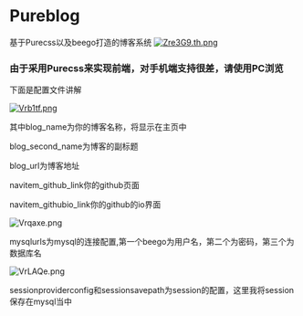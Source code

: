 # Pureblog
基于Purecss以及beego打造的博客系统
[![Zre3G9.th.png](https://s2.ax1x.com/2019/07/08/Zre3G9.th.png)](https://imgchr.com/i/Zre3G9)

### 由于采用Purecss来实现前端，对手机端支持很差，请使用PC浏览

下面是配置文件讲解

[![Vrb1tf.png](https://s2.ax1x.com/2019/06/09/Vrb1tf.png)](https://imgchr.com/i/Vrb1tf)

其中blog_name为你的博客名称，将显示在主页中

blog_second_name为博客的副标题

blog_url为博客地址

navitem_github_link你的github页面

navitem_githubio_link你的github的io界面

![Vrqaxe.png](https://s2.ax1x.com/2019/06/09/Vrqaxe.png)

mysqlurls为mysql的连接配置,第一个beego为用户名，第二个为密码，第三个为数据库名

![VrLAQe.png](https://s2.ax1x.com/2019/06/09/VrLAQe.png)

sessionproviderconfig和sessionsavepath为session的配置，这里我将session保存在mysql当中
